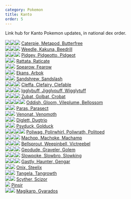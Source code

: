 ```yaml
---
category: Pokemon
title: Kanto
order: 5
---
```

Link hub for Kanto Pokemon updates, in national dex order.

![](https://serebii.net/pokedex-dp/icon/010.gif)![](https://serebii.net/pokedex-dp/icon/011.gif)![](https://serebii.net/pokedex-dp/icon/012.gif) [Caterpie, Metapod, Butterfree](/joyfuljohto/pokemon/caterpie)  
![](https://serebii.net/pokedex-dp/icon/013.gif)![](https://serebii.net/pokedex-dp/icon/014.gif)![](https://serebii.net/pokedex-dp/icon/015.gif) [Weedle, Kakuna, Beedrill](/joyfuljohto/pokemon/weedle)  
![](https://serebii.net/pokedex-dp/icon/016.gif)![](https://serebii.net/pokedex-dp/icon/017.gif)![](https://serebii.net/pokedex-dp/icon/018.gif) [Pidgey, Pidgeotto, Pidgeot](/joyfuljohto/pokemon/pidgey)  
![](https://serebii.net/pokedex-dp/icon/019.gif)![](https://serebii.net/pokedex-dp/icon/020.gif) [Rattata, Raticate](/joyfuljohto/pokemon/rattata)  
![](https://serebii.net/pokedex-dp/icon/021.gif)![](https://serebii.net/pokedex-dp/icon/022.gif) [Spearow, Fearow](/joyfuljohto/pokemon/spearow)  
![](https://serebii.net/pokedex-dp/icon/023.gif)![](https://serebii.net/pokedex-dp/icon/024.gif) [Ekans, Arbok](/joyfuljohto/pokemon/ekans)  
![](https://serebii.net/pokedex-dp/icon/027.gif)![](https://serebii.net/pokedex-dp/icon/028.gif) [Sandshrew, Sandslash](/joyfuljohto/pokemon/sandshrew)  
![](https://serebii.net/pokedex-dp/icon/173.gif)![](https://serebii.net/pokedex-dp/icon/035.gif)![](https://serebii.net/pokedex-dp/icon/036.gif) [Cleffa, Clefairy, Clefable](/joyfuljohto/pokemon/cleffa)  
![](https://serebii.net/pokedex-dp/icon/174.gif)![](https://serebii.net/pokedex-dp/icon/039.gif)![](https://serebii.net/pokedex-dp/icon/040.gif) [Igglybuff, Jigglypuff, Wigglytuff](/joyfuljohto/pokemon/igglybuff)  
![](https://serebii.net/pokedex-dp/icon/041.gif)![](https://serebii.net/pokedex-dp/icon/042.gif)![](https://serebii.net/pokedex-dp/icon/169.gif) [Zubat, Golbat, Crobat](/joyfuljohto/pokemon/zubat)  
![](https://serebii.net/pokedex-dp/icon/043.gif)![](https://serebii.net/pokedex-dp/icon/044.gif)![](https://serebii.net/pokedex-dp/icon/045.gif)![](https://serebii.net/pokedex-dp/icon/182.gif) [Oddish, Gloom, Vileplume, Bellossom](/joyfuljohto/pokemon/oddish)  
![](https://serebii.net/pokedex-dp/icon/046.gif)![](https://serebii.net/pokedex-dp/icon/047.gif) [Paras, Parasect](/joyfuljohto/pokemon/paras)  
![](https://serebii.net/pokedex-dp/icon/048.gif)![](https://serebii.net/pokedex-dp/icon/049.gif) [Venonat, Venomoth](/joyfuljohto/pokemon/venonat)  
![](https://serebii.net/pokedex-dp/icon/050.gif)![](https://serebii.net/pokedex-dp/icon/051.gif) [Diglett, Dugtrio](/joyfuljohto/pokemon/diglett)  
![](https://serebii.net/pokedex-dp/icon/054.gif)![](https://serebii.net/pokedex-dp/icon/055.gif) [Psyduck, Golduck](/joyfuljohto/pokemon/psyduck)  
![](https://serebii.net/pokedex-dp/icon/060.gif)![](https://serebii.net/pokedex-dp/icon/061.gif)![](https://serebii.net/pokedex-dp/icon/062.gif)![](https://serebii.net/pokedex-dp/icon/186.gif) [Poliwag, Polirwhirl, Poliwrath, Politoed](/joyfuljohto/pokemon/poliwag)  
![](https://serebii.net/pokedex-dp/icon/066.gif)![](https://serebii.net/pokedex-dp/icon/067.gif)![](https://serebii.net/pokedex-dp/icon/068.gif) [Machop, Machoke, Machamp](/joyfuljohto/pokemon/machop)  
![](https://serebii.net/pokedex-dp/icon/069.gif)![](https://serebii.net/pokedex-dp/icon/070.gif)![](https://serebii.net/pokedex-dp/icon/071.gif) [Bellsprout, Weepinbell, Victreebel](/joyfuljohto/pokemon/bellsprout)  
![](https://serebii.net/pokedex-dp/icon/074.gif)![](https://serebii.net/pokedex-dp/icon/075.gif)![](https://serebii.net/pokedex-dp/icon/076.gif) [Geodude, Graveler, Golem](/joyfuljohto/pokemon/geodude)  
![](https://serebii.net/pokedex-dp/icon/079.gif)![](https://serebii.net/pokedex-dp/icon/080.gif)![](https://serebii.net/pokedex-dp/icon/199.gif) [Slowpoke, Slowbro, Slowking](/joyfuljohto/pokemon/slowpoke)  
![](https://serebii.net/pokedex-dp/icon/092.gif)![](https://serebii.net/pokedex-dp/icon/093.gif)![](https://serebii.net/pokedex-dp/icon/094.gif) [Gastly, Haunter, Gengar](/joyfuljohto/pokemon/gastly)  
![](https://serebii.net/pokedex-dp/icon/095.gif)![](https://serebii.net/pokedex-dp/icon/208.gif) [Onix, Steelix](/joyfuljohto/pokemon/onix)  
![](https://serebii.net/pokedex-dp/icon/114.gif)![](https://serebii.net/pokedex-dp/icon/465.gif) [Tangela, Tangrowth](/joyfuljohto/pokemon/tangela)  
![](https://serebii.net/pokedex-dp/icon/123.gif)![](https://serebii.net/pokedex-dp/icon/212.gif) [Scyther, Scizor](/joyfuljohto/pokemon/scyther)  
![](https://serebii.net/pokedex-dp/icon/127.gif) [Pinsir](/joyfuljohto/pokemon/pinsir)  
![](https://serebii.net/pokedex-dp/icon/129.gif)![](https://serebii.net/pokedex-dp/icon/130.gif) [Magikarp, Gyarados](/joyfuljohto/pokemon/magikarp)  